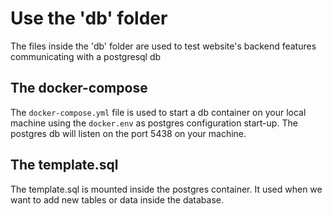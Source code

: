 # Use the 'db' folder

The files inside the 'db' folder are used to test website's backend features communicating with a postgresql db

## The docker-compose

The `docker-compose.yml` file is used to start a db container on your local machine using the `docker.env` as postgres configuration start-up. The postgres db will listen on the port 5438 on your machine.

## The template.sql

The template.sql is mounted inside the postgres container. It used when we want to add new tables or data inside the database.